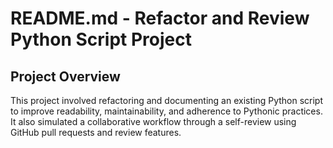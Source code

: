 # README.md - Refactor and Review Python Script Project

## Project Overview
This project involved refactoring and documenting an existing Python script to improve readability, maintainability, and adherence to Pythonic practices. It also simulated a collaborative workflow through a self-review using GitHub pull requests and review features.